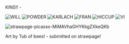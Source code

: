 KINS!! -

![WILL](https://github.com/user-attachments/assets/09a94ccf-0cdd-40d5-89af-4fc89b3322b9) ![POWDER](https://github.com/user-attachments/assets/c19c597e-f61a-4684-9c7d-989430172409)
 ![KARLACH](https://github.com/user-attachments/assets/2a67c285-7f16-4cf3-9c78-91e9f141cfd8) ![FRAN](https://github.com/user-attachments/assets/44b7a61f-5db4-434c-98f5-615db584cde6) ![HICCUP](https://github.com/user-attachments/assets/f1ea7d7a-3ec4-46eb-8410-4d0cacea6acd) ![VI](https://github.com/user-attachments/assets/c65f0a2f-8386-4889-bd75-904ac3f43cdf)





![strawpage-picasso-MiMAVhaGHYKkgZXkeQKb](https://github.com/user-attachments/assets/3cad379b-bad0-4413-8c86-cd3f2f066308)

Art by Tub of bees! - submitted on strawpage!

